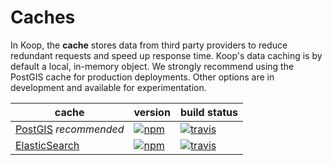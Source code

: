 # Caches

In Koop, the **cache** stores data from third party providers to reduce redundant requests and speed up response time. Koop's data caching is by default a local, in-memory object. We strongly recommend using the PostGIS cache for production deployments. Other options are in development and available for experimentation.

| cache | version | build status |
| ----- | ------- | ------------ |
| [PostGIS](https://github.com/koopjs/koop-pgcache) *recommended* | [![npm](https://img.shields.io/npm/v/koop-pgcache.svg?style=flat-square)](https://www.npmjs.com/package/koop-pgcache) | [![travis](https://img.shields.io/travis/koopjs/koop-pgcache.svg?style=flat-square)](https://travis-ci.org/koopjs/koop-pgcache) |
| [ElasticSearch](https://github.com/koopjs/koop-escache) | [![npm](https://img.shields.io/npm/v/koop-escache.svg?style=flat-square)](https://www.npmjs.com/package/koop-escache) | [![travis](https://img.shields.io/travis/koopjs/koop-escache.svg?style=flat-square)](https://travis-ci.org/koopjs/koop-escache) |
